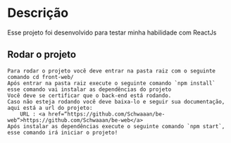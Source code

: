 # Descrição

Esse projeto foi desenvolvido para testar minha habilidade com ReactJs

## Rodar o projeto

    Para rodar o projeto você deve entrar na pasta raiz com o seguinte comando cd front-web/
    Após entrar na pasta raiz execute o seguinte comando `npm install` esse comando vai instalar as dependências do projeto
    Você deve se certificar que o back-end está rodando.
    Caso não esteja rodando você deve baixa-lo e seguir sua documentação, aqui está a url do projeto:
        URL : <a href=“https://github.com/Schwaaan/be-web“>https://github.com/Schwaaan/be-web</a>
    Após instalar as dependências execute o seguinte comando `npm start`, esse comando irá iniciar o projeto! 

